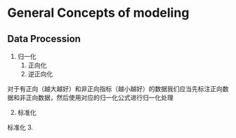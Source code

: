 # General Concepts of modeling

## Data Procession

1. 归一化
   1. 正向化
   2. 逆正向化
  
  对于有正向（越大越好）和非正向指标（越小越好）的数据我们应当先标注正向数据和非正向数据，然后使用对应的归一化公式进行归一化处理

2. 标准化

  标准化
3. 